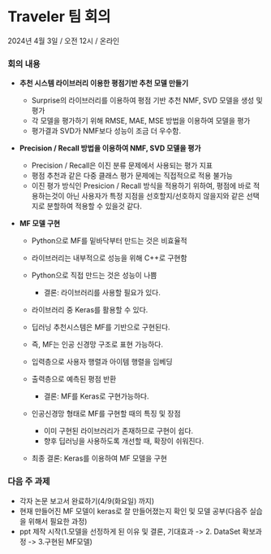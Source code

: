 # Traveler 팀 회의
2024년 4월 3일 / 오전 12시 / 온라인

### **회의 내용**

- **추천 시스템 라이브러리 이용한 평점기반 추천 모델 만들기**
  - Surprise의 라이브러리를 이용하여 평점 기반 추천 NMF, SVD 모델을 생성 및 평가
  - 각 모델을 평가하기 위해 RMSE, MAE, MSE 방법을 이용하여 모델을 평가
  - 평가결과 SVD가 NMF보다 성능이 조금 더 우수함.

- **Precision / Recall 방법을 이용하여 NMF, SVD 모델을 평가**
  - Precision / Recall은 이진 분류 문제에서 사용되는 평가 지표
  - 평점 추천과 같은 다중 클래스 평가 문제에는 직접적으로 적용 불가능
  - 이진 평가 방식인 Presicion / Recall 방식을 적용하기 위하여, 평점에 바로 적용하는것이 아닌 사용자가 특정 지점을 선호할지/선호하지 않을지와 같은 선택지로 분할하여 적용할 수 있을것 같다.

- **MF 모델 구현**
  - Python으로 MF를 밑바닥부터 만드는 것은 비효율적 
  - 라이브러리는 내부적으로 성능을 위해 C++로 구현함
  - Python으로 직접 만드는 것은 성능이 나쁨
    - 결론: 라이브러리를 사용할 필요가 있다.

  - 라이브러리 중 Keras를 활용할 수 있다.
  - 딥러닝 추천시스템은 MF를 기반으로 구현된다.
  - 즉, MF는 인공 신경망 구조로 표현 가능하다.
  - 입력층으로 사용자 행렬과 아이템 행렬을 임베딩
  - 출력층으로 예측된 평점 반환
    - 결론: MF를 Keras로 구현가능하다.

  - 인공신경망 형태로 MF를 구현할 때의 특징 및 장점
    - 이미 구현된 라이브러리가 존재하므로 구현이 쉽다.
    - 향후 딥러닝을 사용하도록 개선할 때, 확장이 쉬워진다.

  - 최종 결론: Keras를 이용하여 MF 모델을 구현

    
### **다음 주 과제**
  - 각자 논문 보고서 완료하기(4/9(화요일) 까지)
  - 현재 만들어진 MF 모델이 keras로 잘 만들어졌는지 확인 및 모델 공부(다음주 실습을 위해서 필요한 과정)
  - ppt 제작 시작(1.모델을 선정하게 된 이유 및 결론, 기대효과 -> 2. DataSet 확보과정 -> 3.구현된 MF모델)



